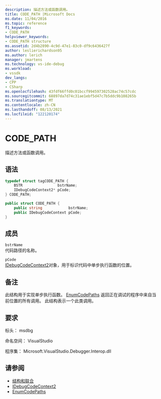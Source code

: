 ```yaml
---
description: 描述方法或函数调用。
title: CODE_PATH |Microsoft Docs
ms.date: 11/04/2016
ms.topic: reference
f1_keywords:
- CODE_PATH
helpviewer_keywords:
- CODE_PATH structure
ms.assetid: 2d4b2890-4c9d-47e1-83c0-df9c6436427f
author: leslierichardson95
ms.author: lerich
manager: jmartens
ms.technology: vs-ide-debug
ms.workload:
- vssdk
dev_langs:
- CPP
- CSharp
ms.openlocfilehash: 43fdf66ffd0c01bccf994597302528ac74c57cdc
ms.sourcegitcommit: 68897da7d74c31ae1ebf5d47c7b5ddc9b108265b
ms.translationtype: MT
ms.contentlocale: zh-CN
ms.lasthandoff: 08/13/2021
ms.locfileid: "122120174"
---
```

# <a name="code_path"></a>CODE_PATH
描述方法或函数调用。

## <a name="syntax"></a>语法

```cpp
typedef struct tagCODE_PATH { 
    BSTR                bstrName;
    IDebugCodeContext2* pCode;
} CODE_PATH;
```

```csharp
public struct CODE_PATH {
    public string            bstrName;
    public IDebugCodeContext pCode;
}
```

## <a name="members"></a>成员
`bstrName`\
代码路径的名称。

`pCode`\
[IDebugCodeContext2](../../../extensibility/debugger/reference/idebugcodecontext2.md)对象，用于标识代码中单步执行函数的位置。

## <a name="remarks"></a>备注
此结构用于实现单步执行函数。 [EnumCodePaths](../../../extensibility/debugger/reference/idebugprogram2-enumcodepaths.md) 返回正在调试的程序中来自当前位置的所有调用。 此结构表示一个此类调用。

## <a name="requirements"></a>要求
标头： msdbg

命名空间： VisualStudio

程序集： Microsoft.VisualStudio.Debugger.Interop.dll

## <a name="see-also"></a>请参阅
- [结构和联合](../../../extensibility/debugger/reference/structures-and-unions.md)
- [IDebugCodeContext2](../../../extensibility/debugger/reference/idebugcodecontext2.md)
- [EnumCodePaths](../../../extensibility/debugger/reference/idebugprogram2-enumcodepaths.md)
